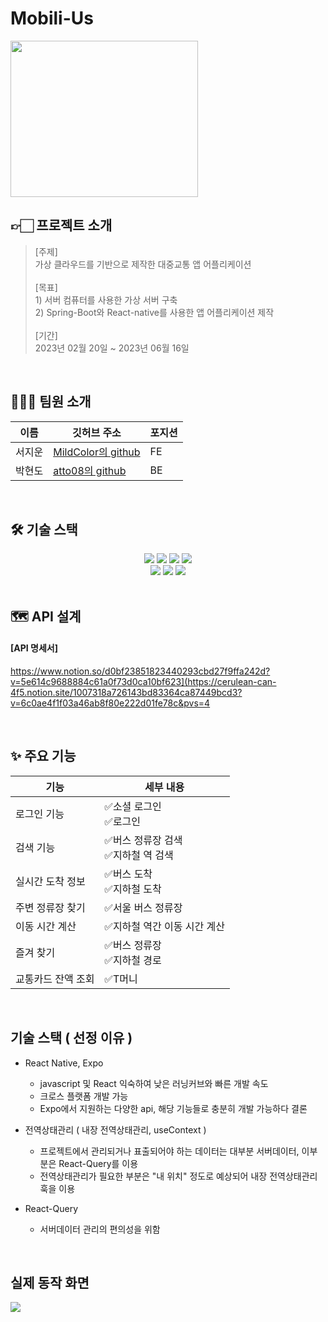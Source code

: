 # Mobili-Us
<img src="https://github.com/atto08/Mobili-Us/assets/81797927/cefa6a8a-56e5-4204-8412-4f08663111f2" width="300" height="250"/>

## 👉🏻 프로젝트 소개

>  [주제] <br> 가상 클라우드를 기반으로 제작한 대중교통 앱 어플리케이션 <br>
> <br>
>  [목표] <br> 1) 서버 컴퓨터를 사용한 가상 서버 구축 <br> 2) Spring-Boot와 React-native를 사용한 앱 어플리케이션 제작<br>
> <br>
> [기간] <br> 2023년 02월 20일 ~ 2023년 06월 16일

<br>

## 👨‍👩‍👧 팀원 소개
|이름|깃허브 주소| 포지션 |
|---|---|---|
|서지운|[MildColor의 github](https://github.com/MildColor)| FE|
|박현도|[atto08의 github](https://github.com/atto08)| BE|

<br>

## 🛠 기술 스택

<div align=center> 
   <img src="https://img.shields.io/badge/React_Native-20232A?style=for-the-badge&logo=react&logoColor=61DAFB">
  <img src="https://img.shields.io/badge/React Query-FF4154?style=for-the-badge&logo=React Query&logoColor=white">
   <img src="https://img.shields.io/badge/Expo-100000?style=for-the-badge&logoColor=white">
   <img src="https://img.shields.io/badge/react navigation-8B89CC?style=for-the-badge&logo=reactnavigation&logoColor=white">
<br>
  <img src="https://img.shields.io/badge/Axios-5A29E4?style=for-the-badge&logo=Axios&logoColor=white">
  <img src="https://img.shields.io/badge/Yarn-2C8EBB?style=for-the-badge&logo=Yarn&logoColor=white">
  <img src="https://img.shields.io/badge/styled-components-DB7093?style=for-the-badge&logo=styled-components&logoColor=white">
  <br>
</div>





<br>

## 🗺 API 설계
#### [API 명세서]
https://www.notion.so/d0bf23851823440293cbd27f9ffa242d?v=5e614c9688884c61a0f73d0ca10bf623](https://cerulean-can-4f5.notion.site/1007318a726143bd83364ca87449bcd3?v=6c0ae4f1f03a46ab8f80e222d01fe78c&pvs=4

<br>

## ✨ 주요 기능
| 기능         | 세부 내용                   |
|------------|-------------------------|
| 로그인 기능     | ✅소셜 로그인<br>✅로그인         |
| 검색 기능      | ✅버스 정류장 검색<br>✅지하철 역 검색 |
| 실시간 도착 정보  | ✅버스 도착<br>✅지하철 도착       |
| 주변 정류장 찾기  | ✅서울 버스 정류장              |
| 이동 시간 계산   | ✅지하철 역간 이동 시간 계산        |
| 즐겨 찾기      | ✅버스 정류장<br>✅지하철 경로      |
| 교통카드 잔액 조회 | ✅T머니                    |

<br>


## 기술 스택 ( 선정 이유 )

- React Native, Expo 
  - javascript 및 React 익숙하여 낮은 러닝커브와 빠른 개발 속도
  - 크로스 플랫폼 개발 가능
  - Expo에서 지원하는 다양한 api, 해당 기능들로 충분히 개발 가능하다 결론


- 전역상태관리 ( 내장 전역상태관리, useContext )
  - 프로젝트에서 관리되거나 표출되어야 하는 데이터는 대부분 서버데이터, 이부분은 React-Query를 이용
  - 전역상태관리가 필요한 부분은 "내 위치" 정도로 예상되어 내장 전역상태관리 훅을 이용 


- React-Query
   - 서버데이터 관리의 편의성을 위함
 


 

<br/>

## 실제 동작 화면

<img src="https://github.com/MildColor/music-chat-extension/assets/96479626/4a05effc-37cf-4905-90a9-59cd74b6cddc">
<br>
